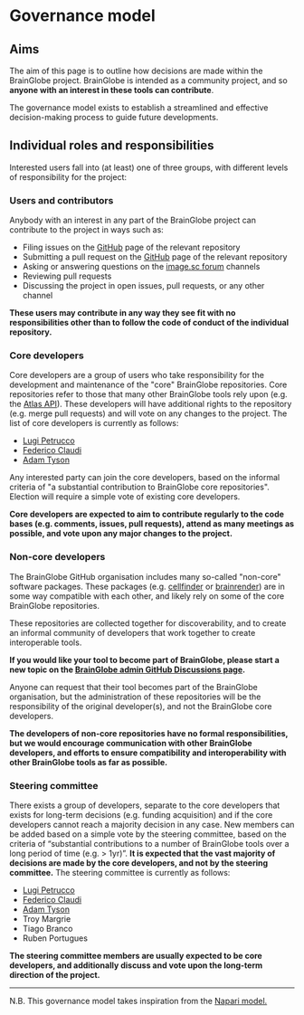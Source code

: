 # Governance model

## Aims

The aim of this page is to outline how decisions are made within the BrainGlobe project. BrainGlobe is intended 
as a community project, and so **anyone with an interest in these tools can contribute**.&#x20;

The governance model exists to establish a streamlined and effective decision-making process to guide future developments.

## Individual roles and responsibilities

Interested users fall into (at least) one of three groups, with different levels of responsibility for the project:

### Users and contributors

Anybody with an interest in any part of the BrainGlobe project can contribute to the project in ways such as:

* Filing issues on the [GitHub](https://github.com/brainglobe) page of the relevant repository
* Submitting a pull request on the [GitHub](https://github.com/brainglobe) page of the relevant repository
* Asking or answering questions on the [image.sc forum](https://forum.image.sc/tag/brainglobe) channels
* Reviewing pull requests
* Discussing the project in open issues, pull requests, or any other channel

**These users may contribute in any way they see fit with no responsibilities other than to follow the code of 
conduct of the individual repository.**&#x20;

### Core developers

Core developers are a group of users who take responsibility for the development and maintenance of the "core" 
BrainGlobe repositories. Core repositories refer to those that many other BrainGlobe tools rely upon (e.g. the 
[Atlas API](https://github.com/brainglobe/bg-atlasapi)). These developers will have additional rights to the 
repository (e.g. merge pull requests) and will vote on any changes to the project. The list of core developers is 
currently as follows:

* [Lugi Petrucco](https://github.com/vigji)
* [Federico Claudi](https://github.com/FedeClaudi)
* [Adam Tyson](https://github.com/adamltyson)

Any interested party can join the core developers, based on the informal criteria of "a substantial contribution to 
BrainGlobe core repositories". Election will require a simple vote of existing core developers.

**Core developers are expected to aim to contribute regularly to the code bases (e.g. comments, issues, pull requests), 
attend as many meetings as possible, and vote upon any major changes to the project.**

### Non-core developers

The BrainGlobe GitHub organisation includes many so-called "non-core" software packages. These packages (e.g. 
[cellfinder](/documentation/cellfinder/index) or [brainrender](/documentation/brainrender/index)) 
are in some way compatible with each other, and likely rely on some of the core BrainGlobe repositories.

These repositories are collected together for discoverability, and to create an informal community of developers that 
work together to create interoperable tools.

**If you would like your tool to become part of BrainGlobe, please start a new topic on the [**BrainGlobe admin 
GitHub Discussions page**](https://github.com/brainglobe/BrainGlobe/discussions).**

Anyone can request that their tool becomes part of the BrainGlobe organisation, but the administration of these 
repositories will be the responsibility of the original developer(s), and not the BrainGlobe core developers.

**The developers of non-core repositories have no formal responsibilities, but we would encourage communication 
with other BrainGlobe developers, and efforts to ensure compatibility and interoperability with other BrainGlobe tools 
as far as possible.**

### Steering committee

There exists a group of developers, separate to the core developers that exists for long-term decisions (e.g. funding 
acquisition) and if the core developers cannot reach a majority decision in any case. New members can be added based 
on a simple vote by the steering committee, based on the criteria of “substantial contributions to a number of 
BrainGlobe tools over a long period of time (e.g. > 1yr)”. **It is expected that the vast majority of decisions are 
made by the core developers, and not by the steering committee.** The steering committee is currently as follows:

* [Lugi Petrucco](https://github.com/vigji)
* [Federico Claudi](https://github.com/FedeClaudi)
* [Adam Tyson](https://github.com/adamltyson)
* Troy Margrie
* Tiago Branco
* Ruben Portugues

**The steering committee members are usually expected to be core developers, and additionally discuss and vote upon the 
long-term direction of the project.**

****

N.B. This governance model takes inspiration from the [Napari model.](https://napari.org/docs/0.3.8/developers/GOVERNANCE.html)
